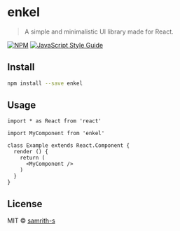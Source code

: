 # enkel

> A simple and minimalistic UI library made for React.

[![NPM](https://img.shields.io/npm/v/enkel.svg)](https://www.npmjs.com/package/enkel) [![JavaScript Style Guide](https://img.shields.io/badge/code_style-standard-brightgreen.svg)](https://standardjs.com)

## Install

```bash
npm install --save enkel
```

## Usage

```tsx
import * as React from 'react'

import MyComponent from 'enkel'

class Example extends React.Component {
  render () {
    return (
      <MyComponent />
    )
  }
}
```

## License

MIT © [samrith-s](https://github.com/samrith-s)

